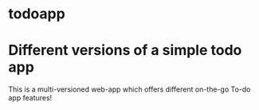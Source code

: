 # todoapp
# Different versions of a simple todo app
This is a multi-versioned web-app which offers different on-the-go To-do app features!
